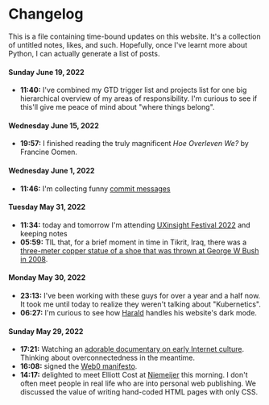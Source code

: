 # Changelog
This is a file containing time-bound updates on this website. It's a collection of untitled notes, likes, and such. Hopefully, once I've learnt more about Python, I can actually generate a list of posts.

#### Sunday June 19, 2022
- **11:40:** I've combined my GTD trigger list and projects list for one big hierarchical overview of my areas of responsibility. I'm curious to see if this'll give me peace of mind about "where things belong".

#### Wednesday June 15, 2022
- **19:57:** I finished reading the truly magnificent _Hoe Overleven We?_ by Francine Oomen. 

#### Wednesday June 1, 2022
- **11:46:** I'm collecting funny [commit messages](commit-messages)

#### Tuesday May 31, 2022
- **11:34:** today and tomorrow I'm attending [UXinsight Festival 2022](uxinsight-festival-2022) and keeping notes
- **05:59:** TIL that, for a brief moment in time in Tikrit, Iraq, there was a [three-meter copper statue of a shoe that was thrown at George W Bush in 2008](https://en.m.wikipedia.org/wiki/Bush_shoeing_incident). 

#### Monday May 30, 2022
- **23:13:** I've been working with these guys for over a year and a half now. It took me until today to realize they weren't talking about "Kubernetics".
- **06:27:** I'm curious to see how [Harald](https://volse.net/~haraldei/) handles his website's dark mode. 

#### Sunday May 29, 2022
- **17:21:** Watching an [adorable documentary on early Internet culture](https://youtu.be/PuAbCgGpeog). Thinking about overconnectedness in the meantime. 
-  **16:08:** signed the [Web0 manifesto](https://web0.small-web.org/#zinzy-waleson).
- **14:17:** delighted to meet Elliott Cost at [Niemeijer](/niemeijer) this morning. I don't often meet people in real life who are into personal web publishing. We discussed the value of writing hand-coded HTML pages with only CSS.